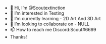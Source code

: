 - 👋 Hi, I’m @Scoutextinction
- 👀 I’m interested in Testing 
- 🌱 I’m currently learning - 2D Art And 3D Art
- 💞️ I’m looking to collaborate on  - NULL
- 📫 How to reach me Discord:Scout#6699
- Thanks!
<!---
Scoutextinction/Scoutextinction is a ✨ special ✨ repository because its `README.md` (this file) appears on your GitHub profile.
You can click the Preview link to take a look at your changes. Yeah!
--->
